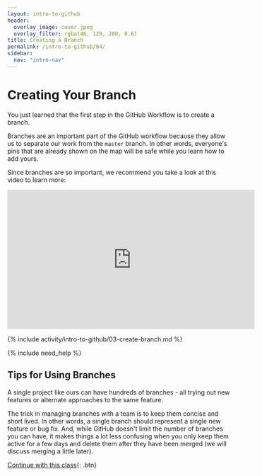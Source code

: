 ```yaml
---
layout: intro-to-github
header:
  overlay_image: cover.jpeg
  overlay_filter: rgba(46, 129, 200, 0.6)
title: Creating a Branch
permalink: /intro-to-github/04/
sidebar:
  nav: "intro-nav"
---
```


# Creating Your Branch

You just learned that the first step in the GitHub Workflow is to create a branch.

Branches are an important part of the GitHub workflow because they allow us to separate our work from the `master` branch. In other words, everyone's pins that are already shown on the map will be safe while you learn how to add yours.

Since branches are so important, we recommend you take a look at this video to learn more:

<iframe width="560" height="315" src="https://www.youtube.com/embed/xgQmu81G1yY" frameborder="0" allowfullscreen></iframe>

{% include activity/intro-to-github/03-create-branch.md %}

{% include need_help %}

## Tips for Using Branches

A single project like ours can have hundreds of branches - all trying out new features or alternate approaches to the same feature.

The trick in managing branches with a team is to keep them concise and short lived. In other words, a single branch should represent a single new feature or bug fix. And, while GitHub doesn't limit the number of branches you can have, it makes things a lot less confusing when you only keep them active for a few days and delete them after they have been merged (we will discuss merging a little later).

[Continue with this class](../05){: .btn}
